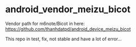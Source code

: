 # android_vendor_meizu_bicot

Vendor path for m6note/Bicot in here: https://github.com/thanhdatpd/android_device_meizu_bicot

This repo in test, fix, not stable and have a lot of error...
